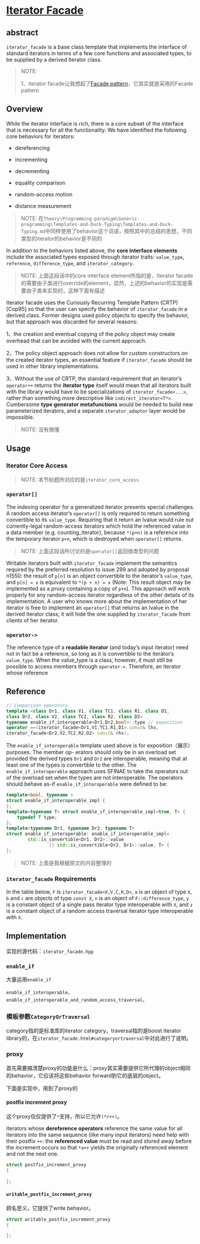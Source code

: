 # [Iterator Facade](https://www.boost.org/doc/libs/1_73_0/libs/iterator/doc/iterator_facade.html)

## abstract

`iterator_facade` is a base class template that implements the interface of standard iterators in terms of a few core functions and associated types, to be supplied by a derived iterator class.

> NOTE: 
>
> 1、iterator facade让我想起了[Facade pattern](https://en.wikipedia.org/wiki/Facade_pattern)，它其实就是采用的Facade pattern

## Overview

While the iterator interface is rich, there is a core subset of the interface that is necessary for all the
functionality. We have identified the following core behaviors for iterators:

- dereferencing

- incrementing

- decrementing

- equality comparison

- random-access motion

- distance measurement

> NOTE: 在`Theory\Programming-paradigm\Generic-programming\Templates-and-Duck-Typing\Templates-and-Duck-Typing.md`中同样使用了behavior这个词语，按照其中的总结的思想，不同类型的iterator的behavior是不同的

In addition to the behaviors listed above, the **core interface elements** include the associated types exposed through iterator traits: `value_type`, `reference`, `difference_type`, and `iterator_category`.

> NOTE: 上面这段话中的core interface element所指的是，Iterator facade的需要由子类进行override的element，显然，上述的behavior的实现是需要由子类来实现的，这种下面有描述



Iterator facade uses the Curiously Recurring Template Pattern (CRTP) [Cop95] so that the user can specify the behavior of `iterator_facade` in a derived class. Former designs used policy objects to specify the behavior, but that approach was discarded for several reasons:

1、the creation and eventual copying of the policy object may create overhead that can be avoided with the current approach.

2、The policy object approach does not allow for custom constructors on the created iterator types, an essential feature if `iterator_facade` should be used in other library implementations.

3、Without the use of CRTP, the standard requirement that an iterator’s `operator++` returns the **iterator type** itself would mean that all iterators built with the library would have to be specializations of `iterator_facade<...>`, rather than something more descriptive like `indirect_iterator<T*>`. Cumbersome **type generator metafunctions** would be needed to build new parameterized iterators, and a separate `iterator_adaptor` layer would be impossible.

> NOTE: 没有搞懂

## Usage



### Iterator Core Access

> NOTE: 本节标题所对应的是`iterator_core_access`



### `operator[]`

The indexing operator for a generalized iterator presents special challenges. A random access iterator’s `operator[]` is only required to return something convertible to its `value_type`. Requiring that it return an lvalue would rule out currently-legal random-access iterators which hold the referenced value in a data member (e.g. counting_iterator), because `*(p+n)` is a reference into the temporary iterator `p+n`, which is destroyed when `operator[]` returns.

> NOTE: 上面这段话所讨论的是`operator[]`返回值类型的问题

Writable iterators built with `iterator_facade` implement the semantics required by the preferred resolution to issue 299 and adopted by proposal n1550: the result of `p[n]` is an object convertible to the iterator’s `value_type`, and `p[n] = x` is equivalent to `*(p + n) = x` (Note: This result object may be implemented as a proxy containing a copy of `p+n`). This approach will work properly for any random-access iterator regardless of the other details of its implementation. A user who knows more about the implementation of her iterator is free to implement an `operator[]` that returns an lvalue in the derived iterator class; it will hide the one supplied by `iterator_facade` from clients of her iterator.



### `operator->`

The reference type of a **readable iterator** (and today’s input iterator) need not in fact be a reference, so long as it is convertible to the iterator’s `value_type`. When the value_type is a class, however, it must still be possible to access members through `operator->`. Therefore, an iterator whose reference



## Reference



```c++
// Comparison operators
template <class Dr1, class V1, class TC1, class R1, class D1,
class Dr2, class V2, class TC2, class R2, class D2>
typename enable_if_interoperable<Dr1,Dr2,bool>::type // exposition
operator ==(iterator_facade<Dr1,V1,TC1,R1,D1> const& lhs,
iterator_facade<Dr2,V2,TC2,R2,D2> const& rhs);
```



The `enable_if_interoperable` template used above is for exposition（展示） purposes. The member op-
erators should only be in an overload set provided the derived types `Dr1` and `Dr2` are interoperable,
meaning that at least one of the types is convertible to the other. The `enable_if_interoperable` approach uses SFINAE to take the operators out of the overload set when the types are not interoperable.
The operators should behave as-if `enable_if_interoperable` were defined to be:

```c++
template<bool, typename >
struct enable_if_interoperable_impl {
};
template<typename T> struct enable_if_interoperable_impl<true, T> {
	typedef T type;
};
template<typename Dr1, typename Dr2, typename T>
struct enable_if_interoperable: enable_if_interoperable_impl<
		std::is_convertible<Dr1, Dr2>::value
				|| std::is_convertible<Dr2, Dr1>::value, T> {
};
```

> NOTE: 上面是我根据原文的内容整理的

### `iterator_facade` Requirements

In the table below, `F` is `iterator_facade<X,V,C,R,D>`, `a` is an object of type `X`, `b` and `c` are objects of type `const X`, `n` is an object of `F::difference_type`, `y` is a constant object of a single pass iterator type
interoperable with `X`, and `z` is a constant object of a random access traversal iterator type interoperable
with `X`.



## Implementation

实现的源代码：`iterator_facade.hpp`

### `enable_if`

大量运用`enable_if`

`enable_if_interoperable`、`enable_if_interoperable_and_random_access_traversal`、

### 模板参数`CategoryOrTraversal`

category指的是标准库的iterator category，traversal指的是boost iterator library的，在`iterator_facade.html#categoryortraversal`中对此进行了说明。

### proxy

首先需要搞清楚proxy的功能是什么：proxy其实需要提供它所代理的object相同的behavior，它应该将这些behavior forward到它的底层的object。

下面是实现中，用到了proxy的

#### postfix increment proxy

这个proxy仅仅提供了`*`支持，所以它允许`(*r++)`。

iterators whose **dereference operators** reference the same value for all iterators into the same sequence (like many input iterators) need help with their postfix `++`: the **referenced value** must be read and stored away before the increment occurs so that `*a++` yields the originally referenced element and not the next one.

```C++
struct postfix_increment_proxy
{
    
};
```

#### `writable_postfix_increment_proxy`

顾名思义，它提供了write behavior。

```c++
struct writable_postfix_increment_proxy
{

};
```





